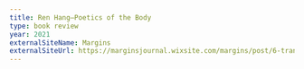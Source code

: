 ```yaml
---
title: Ren Hang—Poetics of the Body
type: book review
year: 2021
externalSiteName: Margins
externalSiteUrl: https://marginsjournal.wixsite.com/margins/post/6-tran-ren-hang-review
---
```

